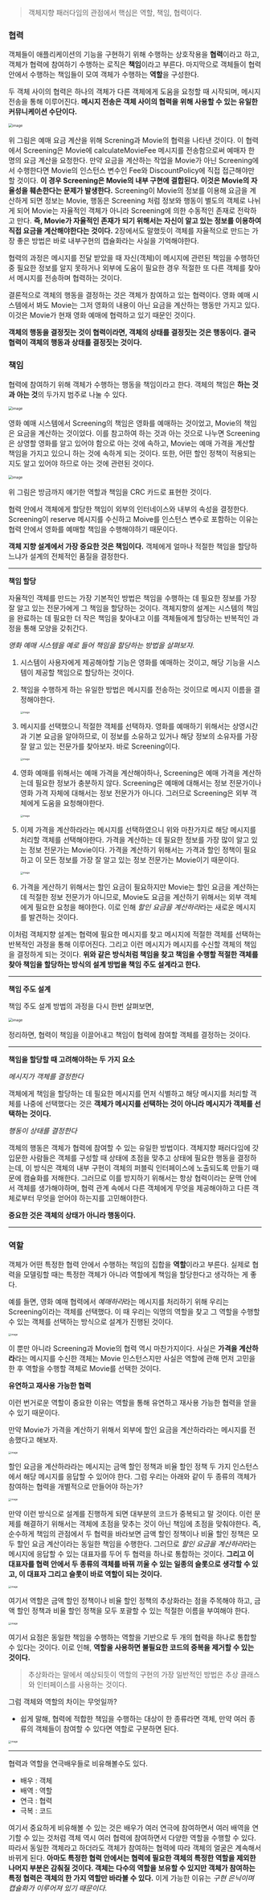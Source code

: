 > 객체지향 패러다임의 관점에서 핵심은 역할, 책임, 협력이다.

### 협력

객체들이 애플리케이션의 기능을 구현하기 위해 수행하는 상호작용을 **협력**이라고 하고, 객체가 협력에 참여하기 수행하는 로직은 **책임**이라고 부른다. 마지막으로 객체들이 협력 안에서 수행하는 책임들이 모여 객체가 수행하는 **역할**을 구성한다. 

두 객체 사이의 협력은 하나의 객체가 다른 객체에게 도움을 요청할 때 시작되며, 메시지 전송을 통해 이루어진다. **메시지 전송은 객체 사이의 협력을 위해 사용할 수 있는 유일한 커뮤니케이션 수단이다.**

<img src="https://user-images.githubusercontent.com/40616436/82136152-8503b700-9845-11ea-808b-f5327900822c.png" alt="image" style="zoom:50%;" />

위 그림은 예매 요금 계산을 위해 Screning과 Movie의 협력을 나타낸 것이다. 이 협력에서 Screening은 Movie에 calculateMovieFee 메시지를 전송함으로써 예매자 한 명의 요금 계산을 요청한다. 만약 요금을 계산하는 작업을 Movie가 아닌 Screening에서 수행한다면 Movie의 인스턴스 변수인 Fee와 DiscountPolicy에 직접 접근해야만 할 것이다. **이 경우 Screening은 Movie의 내부 구현에 결합된다. 이것은 Movie의 자율성을 훼손한다는 문제가 발생한다.**  Screening이 Movie의 정보를 이용해 요금을 계산하게 되면 정보는 Movie, 행동은 Screening 처럼 정보와 행동이 별도의 객체로 나뉘게 되어 Movie는 자율적인 객체가 아니라 Screening에 의한 수동적인 존재로 전락하고 만다. **즉, Movie가 자율적인 존재가 되기 위해서는 자신이 알고 있는 정보를 이용하여 직접 요금을 계산해야한다는 것이다.** 2장에서도 말했듯이 객체를 자율적으로 만드는 가장 좋은 방법은 바로 내부구현의 캡슐화라는 사실을 기억해야한다.

협력의 과정은 메시지를 전달 받았을 때 자신(객체)이 메시지에 관련된 책임을 수행하던 중 필요한 정보를 알지 못하거나 외부에 도움이 필요한 경우 적절한 또 다른 객체를 찾아서 메시지를 전송하며 협력하는 것이다.

결론적으로 객체의 행동을 결정하는 것은 객체가 참여하고 있는 협력이다. 영화 예매 시스템에서 봐도 Movie는 그저 영화의 내용이 아닌 요금을 계산하는 행동만 가지고 있다. 이것은 Movie가 현재 영화 예매에 협력하고 있기 때문인 것이다.

**객체의 행동을 결정짓는 것이 협력이라면, 객체의 상태를 결정짓는 것은 행동이다. 결국 협력이 객체의 행동과 상태를 결정짓는 것이다.**



### 책임

협력에 참여하기 위해 객체가 수행하는 행동을 책임이라고 한다. 객체의 책임은 **하는 것과 아는 것**의 두가지 범주로 나눌 수 있다.

<img src="https://user-images.githubusercontent.com/40616436/82136363-2a1f8f00-9848-11ea-941b-a14497ca7e8c.png" alt="image" style="zoom:50%;" />

영화 예매 시스템에서 Screening의 책임은 영화를 예매하는 것이었고, Movie의 책임은 요금을 계산하는 것이었다. 이를 참고하여 하는 것과 아는 것으로 나누면 Screening은 상영할 영화를 알고 있어야 함으로 아는 것에 속하고, Movie는 예매 가격을 계산할 책임을 가지고 있으니 하는 것에 속하게 되는 것이다. 또한, 어떤 할인 정책이 적용되는 지도 알고 있어야 하므로 아는 것에 관련된 것이다.

<img src="https://user-images.githubusercontent.com/40616436/82136408-d3668500-9848-11ea-8123-e0a020640712.png" alt="image" style="zoom:50%;" />

위 그림은 방금까지 얘기한 역할과 책임을 CRC 카드로 표현한 것이다.

협력 안에서 객체에게 할당한 책임이 외부의 인터네이스와 내부의 속성을 결정한다. Screening이 reserve 메시지를 수신하고 Moive를 인스턴스 변수로 포함하는 이유는 협력 안에서 영화를 예매할 책임을 수행해야하기 때문이다.

**객체 지향 설계에서 가장 중요한 것은 책임이다.** 객체에게 얼마나 적절한 책임을 할당하느냐가 설계의 전체적인 품질을 결정한다.

---

**책임 할당**

자율적인 객체를 만드는 가장 기본적인 방법은 책임을 수행하는 데 필요한 정보를 가장 잘 알고 있는 전문가에게 그 책임을 할당하는 것이다. 객체지향의 설계는 시스템의 책임을 완료하는 데 필요한 더 작은 책임을 찾아내고 이를 객체들에게 할당하는 반복적인 과정을 통해 모양을 갖취간다.

*영화 예매 시스템을 예로 들어 책임을 할당하는 방법을 살펴보자.*

1. 시스템이 사용자에게 제공해야할 기능은 영화를 예매하는 것이고, 해당 기능을 시스템이 제공할 책임으로 할당하는 것이다.

2. 책임을 수행하게 하는 유일한 방법은 메시지를 전송하는 것이므로 메시지 이름을 결정해야한다.

   <img src="https://user-images.githubusercontent.com/40616436/82136588-648a2b80-984a-11ea-8155-289d7a1b9770.png" alt="image" style="zoom:33%;" />

3. 메시지를 선택했으니 적절한 객체를 선택하자. 영화를 예매하기 위해서는 상영시간과 기본 요금을 알야하므로, 이 정보를 소유하고 있거나 해당 정보의 소유자를 가장 잘 알고 있는 전문가를 찾아보자. 바로 Screening이다.

   <img src="https://user-images.githubusercontent.com/40616436/82136629-b337c580-984a-11ea-8636-2f4bddd4f8f4.png" alt="image" style="zoom:33%;" />

4. 영화 예매를 위해서는 예매 가격을 계산해야하나, Screening은 예매 가격을 계산하는데 필요한 정보가 충분하지 않다. Screening은 예매에 대해서는 정보 전문가이나 영화 가격 자체에 대해서는 정보 전문가가 아니다. 그러므로 Screening은 외부 객체에게 도움을 요청해야한다. 

   <img src="https://user-images.githubusercontent.com/40616436/82136672-03af2300-984b-11ea-9a21-eb119dacf54e.png" alt="image" style="zoom:33%;" />

5. 이제 가격을 계산하라라는 메시지를 선택하였으니 위와 마찬가지로 해당 메시지를 처리할 객체를 선택해야한다. 가격을 계산하는 데 필요한 정보를 가장 많이 알고 있는 정보 전문가는 Movie이다. 가격을 계산하기 위해서는 가격과 할인 정책이 필요하고 이 모든 정보를 가장 잘 알고 있는 정보 전문가는 Movie이기 때문이다.

   <img src="https://user-images.githubusercontent.com/40616436/82136714-5c7ebb80-984b-11ea-9c87-8e5ca48ad73d.png" alt="image" style="zoom:33%;" />

6. 가격을 게산하기 위해서는 할인 요금이 필요하지만 Movie는 할인 요금을 계산하는데 적절한 정보 전문가가 아니므로, Movie도 요금을 계산하기 위해서는 외부 객체에게 필요한 요청을 해야한다. 이로 인해 *할인 요금을 계산하라*라는 새로운 메시지를 발견하는 것이다.

이처럼 객체지향 설계는 협력에 필요한 메시지를 찾고 메시지에 적절한 객체를 선택하는 반복적인 과정을 통해 이루어진다. 그리고 이런 메시지가 메시지를 수신할 객체의 책임을 결정하게 되는 것이다. **위와 같은 방식처럼 책임을 찾고 책임을 수행할 적절한 객체를 찾아 책임을 할당하는 방식의 설계 방법을 책임 주도 설계라고 한다.**

---

**책임 주도 설계**

책임 주도 설계 방법의 과정을 다시 한번 살펴보면,

<img src="https://user-images.githubusercontent.com/40616436/82136791-17a75480-984c-11ea-89a1-890cfe387f5d.png" alt="image" style="zoom:50%;" />

정리하면, 협력이 책임을 이끌어내고 책임이 협력에 참여할 객체를 결정하는 것이다.

---

**책임을 할당할 때 고려해야하는 두 가지 요소**

*메시지가 객체를 결정한다*

객체에게 책임을 할당하는 데 필요한 메시지를 먼저 식별하고 해당 메시지를 처리할 객체를 나중에 선택했다는 것은 **객체가 메시지를 선택하는 것이 아니라 메시지가 객체를 선택하는 것이다.**

*행동이 상태를 결정한다*

객체의 행동은 객체가 협력에 참여할 수 있는 유일한 방법이다. 객체지향 패러다임에 갓 입문한 사람들은 객체를 구성할 때 상태에 초점을 맞추고 상태에 필요한 행동을 결정하는데, 이 방식은 객체의 내부 구현이 객체의 퍼블릭 인터페이스에 노출되도록 만들기 때문에 캠슐화를 저해한다. 그러므로 이를 방지하기 위해서는 항상 협력이라는 문맥 안에서 객체를 생가해야하며, 협력 관계 속에서 다른 객체에게 무엇을 제공해야하고 다른 객체로부터 무엇을 얻어야 하는지를 고민해야한다.

**중요한 것은 객체의 상태가 아니라 행동이다.**

---

### 역할

객체가 어떤 특정한 협력 안에서 수행하는 책임의 집합을 **역할**이라고 부른다. 실제로 협력을 모델링할 때는 특정한 객체가 아니라 역할에게 책임을 할당한다고 생각하는 게 좋다.

예를 들면, 영화 예매 협력에서 *예매하라*라는 메시지를 처리하기 위해 우리는 Screening이라는 객체를 선택했다. 이 때 우리는 익명의 역할을 찾고 그 역할을 수행할 수 있는 객체를 선택하는 방식으로 설계가 진행된 것이다.

<img src="https://user-images.githubusercontent.com/40616436/82137233-352aed00-9851-11ea-9254-4c4f970389f3.png" alt="image" style="zoom:33%;" />

이 뿐만 아니라 Screening과 Movie의 협력 역시 마찬가지이다. 사실은 **가격을 계산하라**라는 메시지를 수신한 객체는 Movie 인스턴스지만 사실은 역할에 관해 먼저 고민을 한 후 역할을 수행할 객체로 Movie를 선택한 것이다.



**유연하고 재사용 가능한 협력**

이런 번거로운 역할이 중요한 이유는 역할을 통해 유연하고 재사용 가능한 협력을 얻을 수 있기 때문이다.

만약 Movie가 가격을 계산하기 위해서 외부에 할인 요금을 계산하라라는 메시지를 전송했다고 해보자.

<img src="https://user-images.githubusercontent.com/40616436/82137359-301a6d80-9852-11ea-914c-b01dd23a845a.png" alt="image" style="zoom:33%;" />

할인 요금을 계산하라라는 메시지는 금액 할인 정책과 비율 할인 정책 두 가지 인스턴스에서 해당 메시지를 응답할 수 있어야 한다. 그럼 우리는 아래와 같이 두 종류의 객체가 참여하는 협력을 개별적으로 만들어야 하는가?

<img src="https://user-images.githubusercontent.com/40616436/82137397-7f609e00-9852-11ea-9aa6-55a0de7310fc.png" alt="image" style="zoom:33%;" />

만약 이런 방식으로 설계를 진행하게 되면 대부분의 코드가 중복되고 말 것이다. 이런 문제를 해결하기 위해서는 객체에 초점을 맞추는 것이 아닌 책임에 초점을 맞춰야한다. 즉, 순수하게 책임의 관점에서 두 협력을 바라보면 금액 할인 정책이나 비율 할인 정책은 모두 할인 요금 계산이라는 동일한 책임을 수행한다. 그러므로 *할인 요금을 계산하라*라는 메시지에 응답할 수 있는 대표자를 두어 두 협력을 하나로 통합하는 것이다. **그리고 이 대표자를 협력 안에서 두 종류의 객체를 바꿔 끼울 수 있는 일종의 슬롯으로 생각할 수 있고, 이 대표자 그리고 슬롯이 바로 역할이 되는 것이다.**

<img src="https://user-images.githubusercontent.com/40616436/82137441-ff870380-9852-11ea-9ad6-2f6e724421f2.png" alt="image" style="zoom:33%;" />

여기서 역할은 금액 할인 정책이나 비율 할인 정책의 추상화라는 점을 주목해야 하고, 금액 할인 정책과 비율 할인 정책을 모두 포괄할 수 있는 적절한 이름을 부여해야 한다.

<img src="https://user-images.githubusercontent.com/40616436/82137475-77552e00-9853-11ea-9d52-c70bbbb362cd.png" alt="image" style="zoom:33%;" />

여기서 요점은 동일한 책임을 수행하는 역할을 기반으로 두 개의 협력을 하나로 통합할 수 있다는 것이다. 이로 인해, **역할을 사용하면 불필요한 코드의 중복을 제거할 수 있는 것이다.**

> 추상화라는 말에서 예상되듯이 역할의 구현의 가장 일반적인 방법은 추상 클래스와 인터페이스를 사용하는 것이다.

그럼 객체와 역할의 차이는 무엇일까?

- 쉽게 말해, 협력에 적합한 책임을 수행하는 대상이 한 종류라면 객체, 만약 여러 종류의 객체들이 참여할 수 있다면 역할로 구분하면 된다.

<img src="https://user-images.githubusercontent.com/40616436/82137548-488b8780-9854-11ea-90e0-3d926a0377b0.png" alt="image" style="zoom:33%;" />

---

협력과 역할을 연극배우들로 비유해볼수도 있다.

- 배우 : 객체
- 배역 : 역할
- 연극 : 협력
- 극복 : 코드

여기서 중요하게 비유해볼 수 있는 것은 배우가 여러 연극에 참여하면서 여러 배역을 연기할 수 있는 것처럼 객체 역시 여러 협력에 참여하면서 다양한 역할을 수행할 수 있다. 따라서 동일한 객체라고 하더라도 객체가 참여하는 협력에 따라 객체의 얼굴은 계속해서 바뀌게 된다. **아마도 특정한 협력 안에서는 협력에 필요한 객체의 특정한 역할을 제외한 나머지 부분은 감춰질 것이다. 객체는 다수의 역할을 보유할 수 있지만 객체가 참여하는 특정 협력은 객체의 한 가지 역할만 바라볼 수 있다.** 이게 가능한 이유는 *구현 은닉이며 캡슐화가 이루어져 있기 때문이다.*

